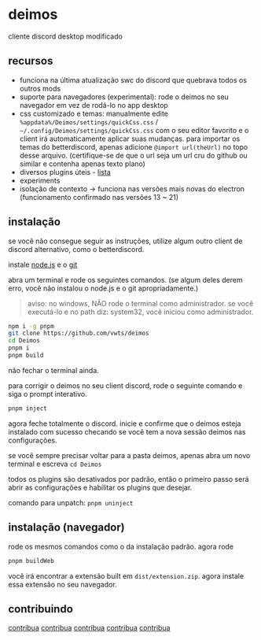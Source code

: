# deimos

cliente discord desktop modificado

## recursos

- funciona na última atualização swc do discord que quebrava todos os outros mods
- suporte para navegadores (experimental): rode o deimos no seu navegador em vez de rodá-lo no app desktop
- css customizado e temas: manualmente edite `%appdata%/Deimos/settings/quickCss.css` / `~/.config/Deimos/settings/quickCss.css` com o seu editor favorito e o client irá automaticamente aplicar suas mudanças. para importar os temas do betterdiscord, apenas adicione `@import url(theUrl)` no topo desse arquivo. (certifique-se de que o url seja um url cru do github ou similar e contenha apenas texto plano)
- diversos plugins úteis - [lista](https://github.com/vwts/Deimos/tree/main/src/plugins)
- experiments
- isolação de contexto -> funciona nas versões mais novas do electron (funcionamento confirmado nas versões 13 ~ 21)

## instalação

se você não consegue seguir as instruções, utilize algum outro client de discord alternativo, como o betterdiscord.

instale [node.js](https://nodejs.org/en/download) e o [git](https://git-scm.com/download)

abra um terminal e rode os seguintes comandos. (se algum deles derem erro, você não instalou o node.js e o git apropriadamente.)

> aviso: no windows, NÃO rode o terminal como administrador. se você executá-lo e no path diz: system32, você iniciou como administrador.

```sh
npm i -g pnpm
git clone https://github.com/vwts/deimos
cd Deimos
pnpm i
pnpm build
```

não fechar o terminal ainda.

para corrigir o deimos no seu client discord, rode o seguinte comando e siga o prompt interativo.

```sh
pnpm inject
```

agora feche totalmente o discord. inicie e confirme que o deimos esteja instalado com sucesso checando se você tem a nova sessão deimos nas configurações.

se você sempre precisar voltar para a pasta deimos, apenas abra um novo terminal e escreva `cd Deimos`

todos os plugins são desativados por padrão, então o primeiro passo será abrir as configurações e habilitar os plugins que desejar.

comando para unpatch: `pnpm uninject`

## instalação (navegador)

rode os mesmos comandos como o da instalação padrão. agora rode

```sh
pnpm buildWeb
```

você irá encontrar a extensão built em `dist/extension.zip`. agora instale essa extensão no seu navegador.

## contribuindo

[contribua]: CONTRIBUTING.md

[contribua] [contribua] [contribua] [contribua] [contribua]
